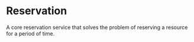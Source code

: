 # Reservation

A core reservation service that solves the problem of reserving a resource for a period of time.
